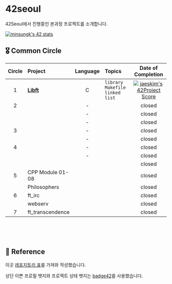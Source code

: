 # 42seoul  

42Seoul에서 진행중인 본과정 프로젝트를 소개합니다.  


[![minsungk's 42 stats](https://badge42.herokuapp.com/api/stats/minsungk)](https://github.com/JaeSeoKim/badge42)  

  
    

## 🎖 Common Circle  


| Circle | Project                | Language | Topics                                           | Date of Completion |
| :----: | :--------------------- | :------: | :----------------------------------------------- | :----------------: |
|   1    | [**Libft**](https://github.com/MinsoftK/libft) |    C     | `library` `Makefile` `linked list`               |   [![jaeskim's 42Project Score](https://badge42.herokuapp.com/api/project/intra_id/project_name)](https://github.com/JaeSeoKim/badge42)    |
|   2    |      |    -     |  |   closed    |
|        |      |    -     |  |   closed    |
|        |      |    -     |  |   closed    |
|   3    |      |    -    |  |   closed    |
|        |      |    -     |  |   closed    |
|   4    |      |    -    |  |   closed    |
|        |      |    -     |                                                  |       closed       |
|        |      |          |                                                  |       closed       |
|   5    | CPP Module 01-08       |          |                                                  |       closed       |
|        | Philosophers           |          |                                                  |       closed       |
|   6    | ft_irc                 |          |                                                  |       closed       |
|        | webserv                |          |                                                  |       closed       |
|   7    | ft_transcendence       |          |                                                  |       closed       |

<br/>
<br/>
<br/>

## 📒 Reference
이곳 [레포지토리 표](https://github.com/365kim/42_cursus)를 가져와 작성했습니다.  

상단 이쁜 프로필 뱃지와 프로젝트 상태 뱃지는 [badge42](https://github.com/JaeSeoKim/badge42)를 사용했습니다.



